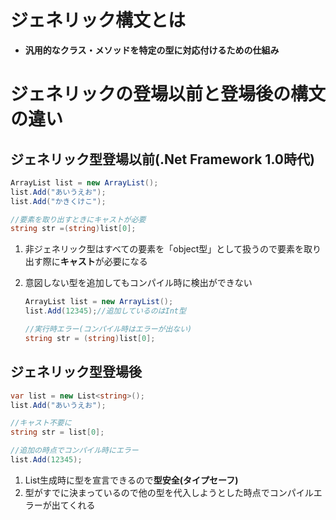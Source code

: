 # ジェネリック構文とは

- **汎用的なクラス・メソッドを特定の型に対応付けるための仕組み**

# ジェネリックの登場以前と登場後の構文の違い

## ジェネリック型登場以前(.Net Framework 1.0時代)

```c#
ArrayList list = new ArrayList();
list.Add("あいうえお");
list.Add("かきくけこ");

//要素を取り出すときにキャストが必要
string str =(string)list[0];
```

1. 非ジェネリック型はすべての要素を「object型」として扱うので要素を取り出す際に**キャスト**が必要になる

2. 意図しない型を追加してもコンパイル時に検出ができない

   ```c#
   ArrayList list = new ArrayList();
   list.Add(12345);//追加しているのはInt型
   
   //実行時エラー(コンパイル時はエラーが出ない)
   string str = (string)list[0];
   ```



## ジェネリック型登場後

```c#
var list = new List<string>();
list.Add("あいうえお");

//キャスト不要に
string str = list[0];

//追加の時点でコンパイル時にエラー
list.Add(12345);
```

1. List生成時に型を宣言できるので**型安全(タイプセーフ)**
2. 型がすでに決まっているので他の型を代入しようとした時点でコンパイルエラーが出てくれる
